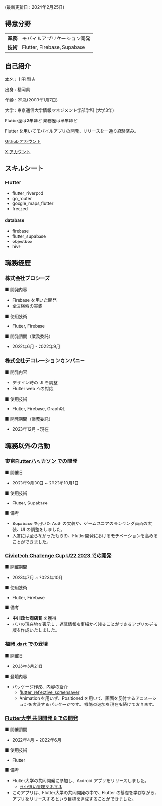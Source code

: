 (最新更新日 : 2024年2月25日)

## 得意分野
<table>
    <tr>
        <td><strong>業務</strong></td>
        <td>モバイルアプリケーション開発</td>
    </tr>
    <tr>
        <td><strong>技術</strong></td>
        <td>Flutter, Firebase, Supabase</td>
    </tr>
</table>

## 自己紹介
本名 : 上田 賢志

出身 : 福岡県

年齢 : 20歳(2003年1月7日)

大学 : 東京通信大学情報マネジメント学部学科 (大学3年)

Flutter歴は2年ほど
業務歴は半年ほど


Flutter を用いてモバイルアプリの開発、リリースを一通り経験済み。


[Github アカウント](https://github.com/fen0268)

[X アカウント](https://twitter.com/fencer0268)

## スキルシート

### Flutter
- flutter_riverpod
- go_router 
- google_maps_flutter
- freezed

#### database
- firebase
- flutter_supabase
- objectbox
- hive


## 職務経歴

### 株式会社プロシーズ

■ 開発内容
- Firebase を用いた開発
- 全文検索の実装

■ 使用技術
- Flutter, Firebase

■ 開発期間（業務委託）
- 2022年6月 - 2022年9月

### 株式会社デコレーションカンパニー

■ 開発内容
- デザイン時の UI を調整
- Flutter web への対応

■ 使用技術
- Flutter, Firebase, GraphQL

■ 開発期間（業務委託）
- 2023年12月 - 現在

## 職務以外の活動

### [東京Flutterハッカソン での開発](https://twitter.com/TYOFlutterHack)
■ 開催日
- 2023年9月30日 ~ 2023年10月1日

■ 使用技術
- Flutter, Supabase

■ 備考
- Supabase を用いた Auth の実装や、ゲームスコアのランキング画面の実装、UI の調整をしました。
- 入賞には至らなかったものの、Flutter開発におけるモチベーションを高めることができました。

### [Civictech Challenge Cup U22 2023 での開発](https://ccc.code4japan.org/)
■ 開催期間
- 2023年7月 ~ 2023年10月

■ 使用技術
- Flutter, Firebase

■ 備考
- **中川政七商店賞** を獲得
- バスの現在地を表示し、遅延情報を事細かく知ることができるアプリのデモ版を作成いたしました。

### [福岡.dart での登壇](https://flutteruniv.connpass.com/event/275584/)
■ 開催日
- 2023年3月21日

■ 登壇内容
- パッケージ作成、内容の紹介
  - [flutter_reflective_screensaver](https://pub.dev/packages/flutter_reflective_screensaver)
  - Animation を用いず、Positioned を用いて、画面を反射するアニメーションを実装するパッケージです。 機能の追加を現在も続けております。

### [Flutter大学 共同開発 8 での開発](https://flutteruniv.com/)
■ 開催期間
- 2022年4月 ~ 2022年6月

■ 使用技術
- Flutter

■ 備考
- Flutter大学の共同開発に参加し、Android アプリをリリースしました。
  - [お小遣い管理マネマネ](https://play.google.com/store/apps/details?id=com.gmail.fenc0268.okodukai.manemane)
- このアプリは、Flutter大学の共同開発の中で、Flutter の基礎を学びながら、アプリをリリースするという目標を達成することができました。
